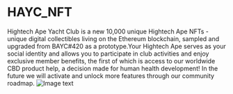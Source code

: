 # HAYC_NFT
Hightech Ape Yacht Club is a new 10,000 unique Hightech Ape NFTs - unique digital collectibles living on the Ethereum blockchain, sampled and upgraded from BAYC#420 as a prototype.Your Hightech Ape serves as your social identity and allows you to participate in club activities and enjoy exclusive member benefits, the first of which is access to our worldwide CBD product help, a decision made for human health development! In the future we will activate and unlock more features through our community roadmap.
![Image text](https://github.com/HightechApeYachtClub/HAYC_NFT/blob/main/test.png)
